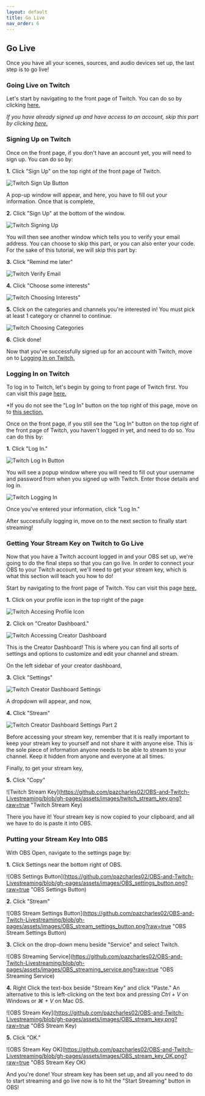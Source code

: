 ```yaml
---
layout: default
title: Go Live
nav_order: 6
---
```


## Go Live

Once you have all your scenes, sources, and audio devices set up, the last step is to go live!

### Going Live on Twitch

Let's start by navigating to the front page of Twitch. You can do so by clicking [here.](https://twitch.tv)

*If you have already signed up and have access to an account, skip this part by clicking [here.](https://pazcharles02.github.io/OBS-and-Twitch-Livestreaming/docs/go-live/#logging-in-on-twitch)*

### Signing Up on Twitch

Once on the front page, if you don't have an account yet, you will need to sign up. You can do so by:

**1.** Click "Sign Up" on the top right of the front page of Twitch.

![Twitch Sign Up Button](https://github.com/pazcharles02/OBS-and-Twitch-Livestreaming/blob/gh-pages/assets/images/twitch_front_page_sign_up.png?raw=true "Twitch Sign Up Button")

A pop-up window will appear, and here, you have to fill out your information. Once that is complete,

**2.** Click "Sign Up" at the bottom of the window.

![Twitch Signing Up](https://github.com/pazcharles02/OBS-and-Twitch-Livestreaming/blob/gh-pages/assets/images/twitch_signing_up.png?raw=true "Twitch Signing Up")

You will then see another window which tells you to verify your email address. You can choose to skip this part, or you can also enter your code. For the sake of this tutorial, we will skip this part by:

**3.** Click "Remind me later"

![Twitch Verify Email](https://github.com/pazcharles02/OBS-and-Twitch-Livestreaming/blob/gh-pages/assets/images/twitch_verify_email.png?raw=true "Twitch Verify Email")

**4.** Click "Choose some interests"

![Twitch Choosing Interests"](https://github.com/pazcharles02/OBS-and-Twitch-Livestreaming/blob/gh-pages/assets/images/twitch_choosing_interests.png?raw=true "Twitch Choosing Interests")

**5.** Click on the categories and channels you're interested in! You must pick at least 1 category or channel to continue.

![Twitch Choosing Categories](https://github.com/pazcharles02/OBS-and-Twitch-Livestreaming/blob/gh-pages/assets/images/twitch_choosing_categories.png?raw=true "Twitch Choosing Categories")

**6.** Click done!

Now that you've successfully signed up for an account with Twitch, move on to [Logging In on Twitch.](https://pazcharles02.github.io/OBS-and-Twitch-Livestreaming/docs/go-live/#logging-in-on-twitch)

### Logging In on Twitch

To log in to Twitch, let's begin by going to front page of Twitch first. You can visit this page [here.](https://twitch.tv)

*If you do not see the "Log In" button on the top right of this page, move on to [this section.](https://pazcharles02.github.io/OBS-and-Twitch-Livestreaming/docs/go-live/#getting-your-stream-key-on-twitch-to-go-live)

Once on the front page, if you still see the "Log In" button on the top right of the front page of Twitch, you haven't logged in yet, and need to do so. You can do this by:

**1.** Click "Log In."

![Twitch Log In Button](https://github.com/pazcharles02/OBS-and-Twitch-Livestreaming/blob/gh-pages/assets/images/twitch_front_page_log_in.png?raw=true "Twitch Log In Button")

You will see a popup window where you will need to fill out your username and password from when you signed up with Twitch. Enter those details and log in.

![Twitch Logging In](https://github.com/pazcharles02/OBS-and-Twitch-Livestreaming/blob/gh-pages/assets/images/twitch_logging_in.png?raw=true "Twitch Logging In")

Once you've entered your information, click "Log In."

After successfully logging in, move on to the next section to finally start streaming!

### Getting Your Stream Key on Twitch to Go Live

Now that you have a Twitch account logged in and your OBS set up, we're going to do the final steps so that you can go live. In order to connect your OBS to your Twitch account, we'll need to get your stream key, which is what this section will teach you how to do!

Start by navigating to the front page of Twitch. You can visit this page [here.](https://twitch.tv)

**1.** Click on your profile icon in the top right of the page

![Twitch Accesing Profile Icon](https://github.com/pazcharles02/OBS-and-Twitch-Livestreaming/blob/gh-pages/assets/images/twitch_access_profile_icon.png?raw=true "Twitch Accessing Profile Icon")

**2.** Click on "Creator Dashboard."

![Twitch Accessing Creator Dashboard](https://github.com/pazcharles02/OBS-and-Twitch-Livestreaming/blob/gh-pages/assets/images/twitch_creator_dashboard_icon.png?raw=true "Twitch Accessing Creator Dashboard")

This is the Creator Dashboard! This is where you can find all sorts of settings and options to customize and edit your channel and stream.

On the left sidebar of your creator dashboard,

**3.** Click "Settings"

![Twitch Creator Dashboard Settings](https://github.com/pazcharles02/OBS-and-Twitch-Livestreaming/blob/gh-pages/assets/images/twitch_creator_dashboard_step1.png?raw=true "Twitch Creator Dashboard Settings")

A dropdown will appear, and now,

**4.** Click "Stream"

![Twitch Creator Dashboard Settings Part 2](https://github.com/pazcharles02/OBS-and-Twitch-Livestreaming/blob/gh-pages/assets/images/twitch_creator_dashboard_step2.png?raw=true "Twitch Creator Dashboard Settings Part 2")

Before accessing your stream key, remember that it is really important to keep your stream key to yourself and not share it with anyone else. This is the sole piece of information anyone needs to be able to stream to your channel. Keep it hidden from anyone and everyone at all times.

Finally, to get your stream key, 

**5.** Click "Copy"

![Twitch Stream Key](https://github.com/pazcharles02/OBS-and-Twitch-Livestreaming/blob/gh-pages/assets/images/twitch_stream_key.png?raw=true "Twitch Stream Key)

There you have it! Your stream key is now copied to your clipboard, and all we have to do is paste it into OBS.

### Putting your Stream Key Into OBS

With OBS Open, navigate to the settings page by:

**1.** Click Settings near the bottom right of OBS.

![OBS Settings Button](https://github.com/pazcharles02/OBS-and-Twitch-Livestreaming/blob/gh-pages/assets/images/OBS_settings_button.png?raw=true "OBS Settings Button)

**2.** Click "Stream"

![OBS Stream Settings Button](https://github.com/pazcharles02/OBS-and-Twitch-Livestreaming/blob/gh-pages/assets/images/OBS_stream_settings_button.png?raw=true "OBS Stream Settings Button)

**3.** Click on the drop-down menu beside "Service" and select Twitch.

![OBS Streaming Service](https://github.com/pazcharles02/OBS-and-Twitch-Livestreaming/blob/gh-pages/assets/images/OBS_streaming_service.png?raw=true "OBS Streaming Service)

**4.** Right Click the text-box beside "Stream Key" and click "Paste." An alternative to this is left-clicking on the text box and pressing *Ctrl + V* on Windows or *⌘ + V* on Mac OS.

![OBS Stream Key](https://github.com/pazcharles02/OBS-and-Twitch-Livestreaming/blob/gh-pages/assets/images/OBS_stream_key.png?raw=true "OBS Stream Key)

**5.** Click "OK."

![OBS Stream Key OK](https://github.com/pazcharles02/OBS-and-Twitch-Livestreaming/blob/gh-pages/assets/images/OBS_stream_key_OK.png?raw=true "OBS Stream Key OK)

And you're done! Your stream key has been set up, and all you need to do to start streaming and go live now is to hit the "Start Streaming" button in OBS!
